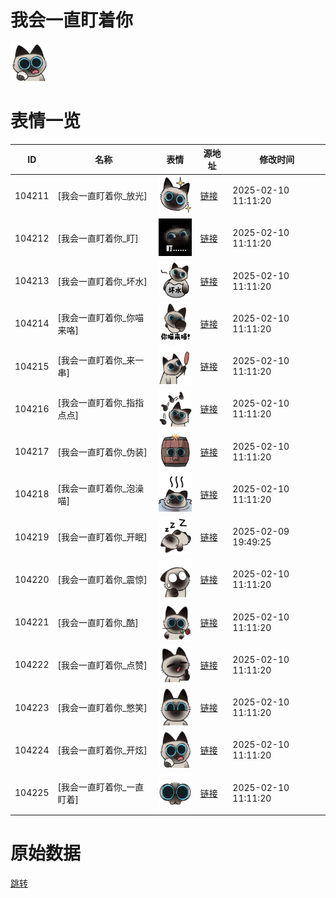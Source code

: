 # 我会一直盯着你

<img src="./cover.png" height="60" alt="cover" />

# 表情一览

|ID|名称|表情|源地址|修改时间|
|----|----|----|----|----|
|104211|[我会一直盯着你_放光]|<img src="./pic/104211_%5B我会一直盯着你_放光%5D.png" height="60" alt="放光"/>|[链接](https://i0.hdslb.com/bfs/garb/2feac6eca6154a8248611ae99f91ad3a2c67073e.png)|2025-02-10 11:11:20|
|104212|[我会一直盯着你_盯]|<img src="./pic/104212_%5B我会一直盯着你_盯%5D.png" height="60" alt="盯"/>|[链接](https://i0.hdslb.com/bfs/garb/79360fad1cab79495fb18915abc4c5f8d43c1f50.png)|2025-02-10 11:11:20|
|104213|[我会一直盯着你_坏水]|<img src="./pic/104213_%5B我会一直盯着你_坏水%5D.png" height="60" alt="坏水"/>|[链接](https://i0.hdslb.com/bfs/garb/cd54f0ee18a0d378b80abaed25414cf0c6294a97.png)|2025-02-10 11:11:20|
|104214|[我会一直盯着你_你喵来咯]|<img src="./pic/104214_%5B我会一直盯着你_你喵来咯%5D.png" height="60" alt="你喵来咯"/>|[链接](https://i0.hdslb.com/bfs/garb/0c2d9747ed65251b61601d0fa1d194178936a045.png)|2025-02-10 11:11:20|
|104215|[我会一直盯着你_来一串]|<img src="./pic/104215_%5B我会一直盯着你_来一串%5D.png" height="60" alt="来一串"/>|[链接](https://i0.hdslb.com/bfs/garb/495c4d5ade4f665956be8c28aba1ee02b70f8f7e.png)|2025-02-10 11:11:20|
|104216|[我会一直盯着你_指指点点]|<img src="./pic/104216_%5B我会一直盯着你_指指点点%5D.png" height="60" alt="指指点点"/>|[链接](https://i0.hdslb.com/bfs/garb/0580ee6baeec7fdc428c06a942d5334f8c0046b0.png)|2025-02-10 11:11:20|
|104217|[我会一直盯着你_伪装]|<img src="./pic/104217_%5B我会一直盯着你_伪装%5D.png" height="60" alt="伪装"/>|[链接](https://i0.hdslb.com/bfs/garb/b9de3e3ffa659aba44f4d70ab3b2cdf6cbf68d54.png)|2025-02-10 11:11:20|
|104218|[我会一直盯着你_泡澡喵]|<img src="./pic/104218_%5B我会一直盯着你_泡澡喵%5D.png" height="60" alt="泡澡喵"/>|[链接](https://i0.hdslb.com/bfs/garb/431f1238f097b2b24cdaddbba1385816db45e796.png)|2025-02-10 11:11:20|
|104219|[我会一直盯着你_开眠]|<img src="./pic/104219_%5B我会一直盯着你_开眠%5D.png" height="60" alt="开眠"/>|[链接](https://i0.hdslb.com/bfs/garb/05ea379c8504dae298f202d3f9e831a1daa60b10.png)|2025-02-09 19:49:25|
|104220|[我会一直盯着你_震惊]|<img src="./pic/104220_%5B我会一直盯着你_震惊%5D.png" height="60" alt="震惊"/>|[链接](https://i0.hdslb.com/bfs/garb/895a53adc840588fe057e569d32871d55419c942.png)|2025-02-10 11:11:20|
|104221|[我会一直盯着你_酷]|<img src="./pic/104221_%5B我会一直盯着你_酷%5D.png" height="60" alt="酷"/>|[链接](https://i0.hdslb.com/bfs/garb/d1e737055757f37bf40f72e0a86e1ea409fb8c0d.png)|2025-02-10 11:11:20|
|104222|[我会一直盯着你_点赞]|<img src="./pic/104222_%5B我会一直盯着你_点赞%5D.png" height="60" alt="点赞"/>|[链接](https://i0.hdslb.com/bfs/garb/45c880628d344d9ff27c64dff36fbd4e42e1c889.png)|2025-02-10 11:11:20|
|104223|[我会一直盯着你_憋笑]|<img src="./pic/104223_%5B我会一直盯着你_憋笑%5D.png" height="60" alt="憋笑"/>|[链接](https://i0.hdslb.com/bfs/garb/f5f1b72813d6555c777b6f46c7805e6141f84e00.png)|2025-02-10 11:11:20|
|104224|[我会一直盯着你_开炫]|<img src="./pic/104224_%5B我会一直盯着你_开炫%5D.png" height="60" alt="开炫"/>|[链接](https://i0.hdslb.com/bfs/garb/44527c7e6b7ad43d47e72ef54b1cec1212fdd4e9.png)|2025-02-10 11:11:20|
|104225|[我会一直盯着你_一直盯着]|<img src="./pic/104225_%5B我会一直盯着你_一直盯着%5D.png" height="60" alt="一直盯着"/>|[链接](https://i0.hdslb.com/bfs/garb/fad51303e89fc77deb5e6a7c8ca04d7a2ff2adb8.png)|2025-02-10 11:11:20|

# 原始数据

[跳转](./raw.json)

